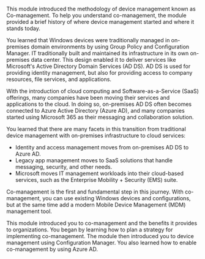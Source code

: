 This module introduced the methodology of device management known as Co-management. To help you understand co-management, the module provided a brief history of where device management started and where it stands today.

You learned that Windows devices were traditionally managed in on-premises domain environments by using Group Policy and Configuration Manager. IT traditionally built and maintained its infrastructure in its own on-premises data center. This design enabled it to deliver services like Microsoft's Active Directory Domain Services (AD DS). AD DS is used for providing identity management, but also for providing access to company resources, file services, and applications.

With the introduction of cloud computing and Software-as-a-Service (SaaS) offerings, many companies have been moving their services and applications to the cloud. In doing so, on-premises AD DS often becomes connected to Azure Active Directory (Azure AD), and many companies started using Microsoft 365 as their messaging and collaboration solution.<br>

You learned that there are many facets in this transition from traditional device management with on-premises infrastructure to cloud services:<br>

 -  Identity and access management moves from on-premises AD DS to Azure AD.
 -  Legacy app management moves to SaaS solutions that handle messaging, security, and other needs.
 -  Microsoft moves IT management workloads into their cloud-based services, such as the Enterprise Mobility + Security (EMS) suite.<br>

Co-management is the first and fundamental step in this journey. With co-management, you can use existing Windows devices and configurations, but at the same time add a modern Mobile Device Management (MDM) management tool.

This module introduced you to co-management and the benefits it provides to organizations. You began by learning how to plan a strategy for implementing co-management. The module then introduced you to device management using Configuration Manager. You also learned how to enable co-management by using Azure AD.

